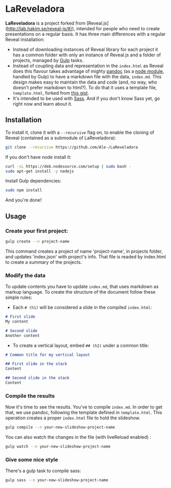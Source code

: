 # LaReveladora
**LaReveladora** is a project forked from [Reveal.js] (http://lab.hakim.se/reveal-js/#/), intended for people who need to create presentations on a regular basis. 
It has three main differences with a regular Reveal installation:
* Instead of downloading instances of Reveal library for each project it has a common folder with only an instance of Reveal.js and a folder of projects, managed by [Gulp](http://gulpjs.com/) tasks. 
* Instead of coupling data and representation in the `index.html` as Reveal does this flavour takes advantage of mighty [pandoc](http://pandoc.org/) (as a [node module](https://www.npmjs.com/package/gulp-pandoc), handled by Gulp) to have a markdown file with the data, `index.md`. This design makes easy to maintain the data and code (and, no way, who doesn't prefer markdown to html?). To do that it uses a template file, `template.html`, forked from [this gist](https://gist.github.com/aaronwolen/5017084).
* It's intended to be used with [Sass](http://sass-lang.com/). And if you don't know Sass yet, go right now and learn about it.

## Installation
To install it, clone it with a `--recursive` flag on, to enable the cloning of Reveal (contained as a submodule of LaReveladora):
```sh
git clone --recursive https://github.com/Ale-/LaReveladora
```
If you don't have node install it:
```sh
curl -sL https://deb.nodesource.com/setup | sudo bash -
sudo apt-get install -y nodejs
```
Install Gulp dependencies:
```sh
sudo npm install
```
And you're done!


## Usage

### Create your first project:
```sh
gulp create --n project-name
```

This command creates a project of name 'project-name', in projects folder, and updates 'index.json' with project's info. That file is readed by index.html to create a summary of the projects.

### Modify the data

To update contents you have to update `index.md`, that uses markdown as markup language. To create the structure of the document follow these simple rules:

* Each `# (h1)` will be considered a slide in the compiled `index.html`:
```md
# First slide
My content

# Second slide
Another content
```
* To create a vertical layout, embed `## (h2)` under a common title:
```md
# Common title for my vertical layout

## First slide in the stack
Content

## Second slide in the stack
Content
```

### Compile the results

Now it's time to see the results. You've to compile `index.md`. In order to get that, we use pandoc, following the template defined in `template.html`. This operation creates a proper `index.html` file to hold the slideshow.

```sh
gulp compile --n your-new-slideshow-project-name
```

You can also watch the changes in the file (with liveReload enabled) :
```sh
gulp watch --n your-new-slideshow-project-name
```

### Give some nice style

There's a gulp task to compile sass:

```sh
gulp sass --n your-new-slideshow-project-name
```

